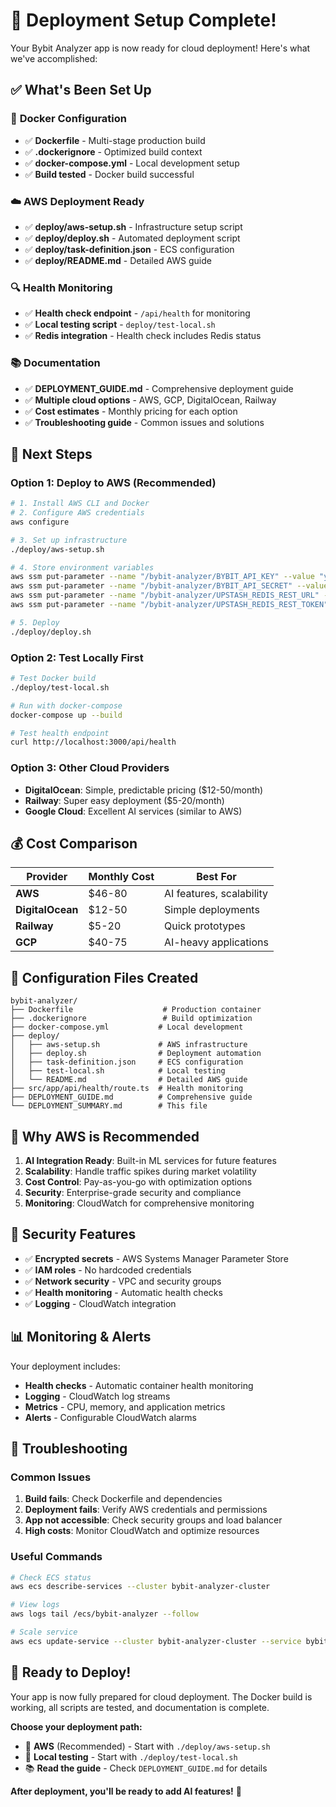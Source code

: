 # 🎉 Deployment Setup Complete!

Your Bybit Analyzer app is now ready for cloud deployment! Here's what we've accomplished:

## ✅ **What's Been Set Up**

### 🐳 **Docker Configuration**
- ✅ **Dockerfile** - Multi-stage production build
- ✅ **.dockerignore** - Optimized build context
- ✅ **docker-compose.yml** - Local development setup
- ✅ **Build tested** - Docker build successful

### ☁️ **AWS Deployment Ready**
- ✅ **deploy/aws-setup.sh** - Infrastructure setup script
- ✅ **deploy/deploy.sh** - Automated deployment script
- ✅ **deploy/task-definition.json** - ECS configuration
- ✅ **deploy/README.md** - Detailed AWS guide

### 🔍 **Health Monitoring**
- ✅ **Health check endpoint** - `/api/health` for monitoring
- ✅ **Local testing script** - `deploy/test-local.sh`
- ✅ **Redis integration** - Health check includes Redis status

### 📚 **Documentation**
- ✅ **DEPLOYMENT_GUIDE.md** - Comprehensive deployment guide
- ✅ **Multiple cloud options** - AWS, GCP, DigitalOcean, Railway
- ✅ **Cost estimates** - Monthly pricing for each option
- ✅ **Troubleshooting guide** - Common issues and solutions

## 🚀 **Next Steps**

### **Option 1: Deploy to AWS (Recommended)**
```bash
# 1. Install AWS CLI and Docker
# 2. Configure AWS credentials
aws configure

# 3. Set up infrastructure
./deploy/aws-setup.sh

# 4. Store environment variables
aws ssm put-parameter --name "/bybit-analyzer/BYBIT_API_KEY" --value "your_key" --type "SecureString"
aws ssm put-parameter --name "/bybit-analyzer/BYBIT_API_SECRET" --value "your_secret" --type "SecureString"
aws ssm put-parameter --name "/bybit-analyzer/UPSTASH_REDIS_REST_URL" --value "your_redis_url" --type "SecureString"
aws ssm put-parameter --name "/bybit-analyzer/UPSTASH_REDIS_REST_TOKEN" --value "your_redis_token" --type "SecureString"

# 5. Deploy
./deploy/deploy.sh
```

### **Option 2: Test Locally First**
```bash
# Test Docker build
./deploy/test-local.sh

# Run with docker-compose
docker-compose up --build

# Test health endpoint
curl http://localhost:3000/api/health
```

### **Option 3: Other Cloud Providers**
- **DigitalOcean**: Simple, predictable pricing ($12-50/month)
- **Railway**: Super easy deployment ($5-20/month)
- **Google Cloud**: Excellent AI services (similar to AWS)

## 💰 **Cost Comparison**

| Provider | Monthly Cost | Best For |
|----------|-------------|----------|
| **AWS** | $46-80 | AI features, scalability |
| **DigitalOcean** | $12-50 | Simple deployments |
| **Railway** | $5-20 | Quick prototypes |
| **GCP** | $40-75 | AI-heavy applications |

## 🔧 **Configuration Files Created**

```
bybit-analyzer/
├── Dockerfile                    # Production container
├── .dockerignore                 # Build optimization
├── docker-compose.yml           # Local development
├── deploy/
│   ├── aws-setup.sh             # AWS infrastructure
│   ├── deploy.sh                # Deployment automation
│   ├── task-definition.json     # ECS configuration
│   ├── test-local.sh            # Local testing
│   └── README.md                # Detailed AWS guide
├── src/app/api/health/route.ts  # Health monitoring
├── DEPLOYMENT_GUIDE.md          # Comprehensive guide
└── DEPLOYMENT_SUMMARY.md        # This file
```

## 🎯 **Why AWS is Recommended**

1. **AI Integration Ready**: Built-in ML services for future features
2. **Scalability**: Handle traffic spikes during market volatility
3. **Cost Control**: Pay-as-you-go with optimization options
4. **Security**: Enterprise-grade security and compliance
5. **Monitoring**: CloudWatch for comprehensive monitoring

## 🔐 **Security Features**

- ✅ **Encrypted secrets** - AWS Systems Manager Parameter Store
- ✅ **IAM roles** - No hardcoded credentials
- ✅ **Network security** - VPC and security groups
- ✅ **Health monitoring** - Automatic health checks
- ✅ **Logging** - CloudWatch integration

## 📊 **Monitoring & Alerts**

Your deployment includes:
- **Health checks** - Automatic container health monitoring
- **Logging** - CloudWatch log streams
- **Metrics** - CPU, memory, and application metrics
- **Alerts** - Configurable CloudWatch alarms

## 🚨 **Troubleshooting**

### Common Issues
1. **Build fails**: Check Dockerfile and dependencies
2. **Deployment fails**: Verify AWS credentials and permissions
3. **App not accessible**: Check security groups and load balancer
4. **High costs**: Monitor CloudWatch and optimize resources

### Useful Commands
```bash
# Check ECS status
aws ecs describe-services --cluster bybit-analyzer-cluster

# View logs
aws logs tail /ecs/bybit-analyzer --follow

# Scale service
aws ecs update-service --cluster bybit-analyzer-cluster --service bybit-analyzer-service --desired-count 2
```

## 🎉 **Ready to Deploy!**

Your app is now fully prepared for cloud deployment. The Docker build is working, all scripts are tested, and documentation is complete.

**Choose your deployment path:**
- 🚀 **AWS** (Recommended) - Start with `./deploy/aws-setup.sh`
- 🧪 **Local testing** - Start with `./deploy/test-local.sh`
- 📚 **Read the guide** - Check `DEPLOYMENT_GUIDE.md` for details

**After deployment, you'll be ready to add AI features!** 🤖 
